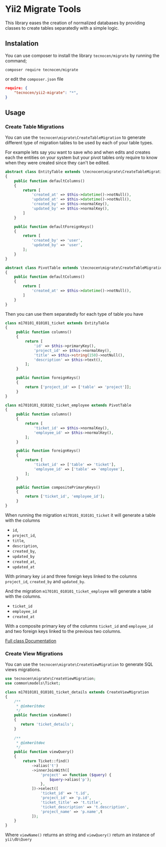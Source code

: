 Yii2 Migrate Tools
==================

This library eases the creation of normalized databases by providing classes to
create tables separatedly with a simple logic.

Instalation
-----------

You can use composer to install the library `tecnocen/migrate` by running the
command;

`composer require tecnocen/migrate`

or edit the `composer.json` file

```json
require: {
    "tecnocen/yii2-migrate": "*",
}
```


Usage
-----

### Create Table Migrations

You can use the `tecnocen\migrate\CreateTableMigration` to generate different
type of migration tables to be used by each of your table types.

For example lets say you want to save who and when edits and creates each the
entities on your system but your pivot tables only require to know when they
were created since they can't be edited.

```php
abstract class EntityTable extends \tecnocen\migrate\CreateTableMigration
{
    public function defaultColumns()
    {
        return [
            'created_at' => $this->datetime()->notNull(),
            'updated_at' => $this->datetime()->notNull(),
            'created_by' => $this->normalKey(),
            'updated_by' => $this->normalKey(),
        ]          
    }

    public function defaultForeignKeys()
    {
        return [
            'created_by' => 'user',
            'updated_by' => 'user',
        ];
    }
}

abstract class PivotTable extends \tecnocen\migrate\CreateTableMigration
{
    public function defaultColumns()
    {
        return [
            'created_at' => $this->datetime()->notNull(),
        ]          
    }
}
```

Then you can use them separatedly for each type of table you have


```php
class m170101_010101_ticket extends EntityTable
{
     public function columns()
     {
         return [
             'id' => $this->primaryKey(),
             'project_id' => $this->normalKey(),
             'title' => $this->string(150)->notNull(),
             'description' => $this->text(),
         ];
     }

     public function foreignKeys()
     {
         return ['project_id' => ['table' => 'project']];
     }
}

class m17010101_010102_ticket_employee extends PivotTable
{
     public function columns()
     {
         return [
             'ticket_id' => $this->normalKey(),
             'employee_id' => $this->normalKey(),
         ];
     }

     public function foreignKeys()
     {
         return [
             'ticket_id' => ['table' => 'ticket'],
             'employee_id' => ['table' => 'employee'],
         ];
     }

     public function compositePrimaryKeys()
     {
         return ['ticket_id', 'employee_id'];
     }
}
```

When running the migration `m170101_010101_ticket` it will generate a table
with the columns

- `id`,
- `project_id`,
- `title`,
- `description`,
- `created_by`,
- `updated_by`
- `created_at`,
- `updated_at`

With primary key `id` and three foreign keys linked to the columns `project_id`,
`created_by` and `updated_by`.

And the migration `m170101_010101_ticket_employee` will generate a table with
the  columns.

- `ticket_id`
- `employee_id`
- `created_at`

With a composite primary key of the columns `ticket_id` and `employee_id` and
two foreign keys linked to the previous two columns.

[Full class Documentation](docs/en/create-table.md)

### Create View Migrations

You can use the `tecnocen\migrate\CreateViewMigration` to generate SQL views
migrations.

```php
use tecnocen\migrate\CreateViewMigration;
use common\models\Ticket;

class m17010101_010101_ticket_details extends CreateViewMigration
{
    /**
     * @inheritdoc
     */
    public function viewName()
    {
       return 'ticket_details';
    }
    
    /**
     * @inheritdoc
     */
    public function viewQuery()
    {
        return Ticket::find()
            ->alias('t')
            ->innerJoinWith([
                'project' => function ($query) {
                    $query->alias('p');
                },
            ])->select([
                'ticket_id' => 't.id',
                'project_id' => 'p.id',
                'ticket_title' => 't.title',
                'ticket_description' => 't.description',
                'project_name' => 'p.name',t
            ]);
    }
}
```

Where `viewName()` returns an string and `viewQuery()` return an instance of
`yii\db\Query`

